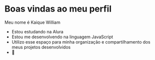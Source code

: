 # Boas vindas ao meu perfil
Meu nome é Kaique William

- Estou estudando na Alura
- Estou me desenvolvendo na linguagem JavaScript
- Utilizo esse espaço para minha organização e compartilhamento dos meus projetos desenvolvidos
- 💍


